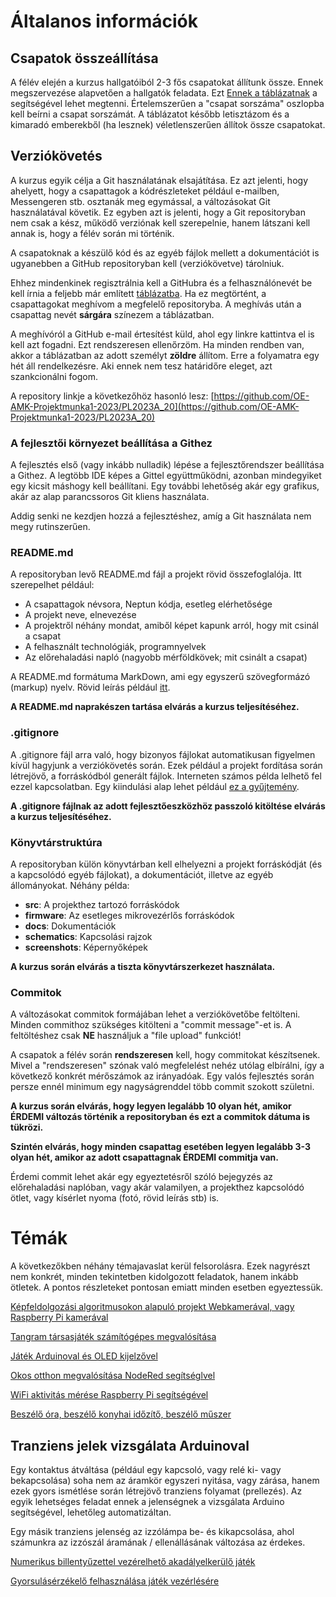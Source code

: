 # Általanos információk

## Csapatok összeállítása

A félév elején a kurzus hallgatóiból 2-3 fős csapatokat állítunk össze. Ennek megszervezése alapvetően a hallgatók feladata. Ezt
[Ennek a táblázatnak](https://docs.google.com/spreadsheets/d/1BPvd-QJT9Fd2HLqn0v-txxHA3oMNaa7M44eLx-d2CMs/edit#gid=0)
a segítségével lehet megtenni. Értelemszerűen a "csapat sorszáma" oszlopba kell beírni
a csapat sorszámát. A táblázatot később letisztázom és a kimaradó emberekből (ha
lesznek) véletlenszerűen állítok össze csapatokat.

## Verziókövetés

A kurzus egyik célja a Git használatának elsajátítása. Ez azt jelenti, hogy ahelyett,
hogy a csapattagok a kódrészleteket például e-mailben, Messengeren stb. osztanák meg
egymással, a változásokat Git használatával követik. Ez egyben azt is jelenti, hogy
a Git repositoryban nem csak a kész, működő verziónak kell szerepelnie, hanem látszani
kell annak is, hogy a félév során mi történik.

A csapatoknak a készülő kód és az egyéb fájlok mellett a dokumentációt is ugyanebben a
GitHub repositoryban kell (verziókövetve) tárolniuk.

Ehhez mindenkinek regisztrálnia kell a GitHubra és a felhasználónevét be kell írnia a
feljebb már említett [táblázatba](https://docs.google.com/spreadsheets/d/1BPvd-QJT9Fd2HLqn0v-txxHA3oMNaa7M44eLx-d2CMs/edit#gid=0). Ha ez megtörtént, a csapattagokat meghívom a megfelelő repositoryba.
A meghívás után a csapattag nevét **sárgára** színezem a táblázatban.

A meghívóról a GitHub e-mail értesítést küld, ahol egy linkre kattintva el is kell azt fogadni.
Ezt rendszeresen ellenőrzöm. Ha minden rendben van, akkor a táblázatban az adott személyt
**zöldre** állítom. Erre a folyamatra egy hét áll rendelkezésre. Aki ennek nem tesz határidőre eleget,
azt szankcionálni fogom.

A repository linkje a következőhöz hasonló lesz:
[https://github.com/OE-AMK-Projektmunka1-2023/PL2023A_20](https://github.com/OE-AMK-Projektmunka1-2023/PL2023A_20)

### A fejlesztői környezet beállítása a Githez

A fejlesztés első (vagy inkább nulladik) lépése a fejlesztőrendszer beállítása a Githez. A legtöbb
IDE képes a Gittel együttműködni, azonban mindegyiket egy kicsit máshogy kell beállítani. Egy
további lehetőség akár egy grafikus, akár az alap parancssoros Git kliens használata.

Addig senki ne kezdjen hozzá a fejlesztéshez, amíg a Git használata nem megy rutinszerűen.

### README.md

A repositoryban levő README.md fájl a projekt rövid összefoglalója.
Itt szerepelhet például:

 * A csapattagok névsora, Neptun kódja, esetleg elérhetősége
 * A projekt neve, elnevezése
 * A projektről néhány mondat, amiből képet kapunk arról, hogy mit csinál a csapat
 * A felhasznált technológiák, programnyelvek
 * Az előrehaladási napló (nagyobb mérföldkövek; mit csinált a csapat)

A README.md formátuma MarkDown, ami egy egyszerű szövegformázó (markup) nyelv.
Rövid leírás például [itt](https://www.markdownguide.org/basic-syntax/).

**A README.md naprakészen tartása elvárás a kurzus teljesítéséhez.**

### .gitignore

A .gitignore fájl arra való, hogy bizonyos fájlokat automatikusan figyelmen kívül
hagyjunk a verziókövetés során. Ezek például a projekt fordítása során létrejövő,
a forráskódból generált fájlok. Interneten számos példa lelhető fel ezzel kapcsolatban.
Egy kiindulási alap lehet például
[ez a gyűjtemény](https://github.com/github/gitignore).

**A .gitignore fájlnak az adott fejlesztőeszközhöz passzoló kitöltése elvárás
a kurzus teljesítéséhez.**

### Könyvtárstruktúra

A repositoryban külön könyvtárban kell elhelyezni a projekt forráskódját (és a
kapcsolódó egyéb fájlokat), a dokumentációt, illetve az egyéb állományokat.
Néhány példa:

 * **src**: A projekthez tartozó forráskódok
 * **firmware**: Az esetleges mikrovezérlős forráskódok
 * **docs**: Dokumentációk
 * **schematics**: Kapcsolási rajzok
 * **screenshots**: Képernyőképek

**A kurzus során elvárás a tiszta könyvtárszerkezet használata.**

### Commitok

A változásokat commitok formájában lehet a verziókövetőbe feltölteni. Minden
commithoz szükséges kitölteni a "commit message"-et is. A feltöltéshez
csak **NE** használjuk a "file upload" funkciót!

A csapatok a félév során **rendszeresen** kell, hogy commitokat készítsenek.
Mivel a "rendszeresen" szónak való megfelelést nehéz utólag elbírálni,
így a következő konkrét mérőszámok az irányadóak. Egy valós fejlesztés
során persze ennél minimum egy nagyságrenddel több commit szokott születni.

**A kurzus során elvárás, hogy legyen legalább 10 olyan hét, amikor ÉRDEMI
változás történik a repositoryban és ezt a commitok dátuma is tükrözi.**

**Szintén elvárás, hogy minden csapattag esetében legyen legalább 3-3 olyan hét,
amikor az adott csapattagnak ÉRDEMI commitja van.**

Érdemi commit lehet akár egy egyeztetésről szóló bejegyzés az előrehaladási
naplóban, vagy akár valamilyen, a projekthez kapcsolódó ötlet, vagy kísérlet nyoma
(fotó, rövid leírás stb) is.

# Témák

A következőkben néhány témajavaslat kerül felsorolásra. Ezek nagyrészt nem
konkrét, minden tekintetben kidolgozott feladatok, hanem inkább ötletek.
A pontos részleteket pontosan emiatt minden esetben egyeztessük.

[Képfeldolgozási algoritmusokon alapuló projekt Webkamerával, vagy Raspberry Pi kamerával](kepfeldolgozas.md)

[Tangram társasjáték számítógépes megvalósítása](tangram.md)

[Játék Arduinoval és OLED kijelzővel](arduino-jatek.md)

[Okos otthon megvalósítása NodeRed segítséglvel](okos-otthon.md)

[WiFi aktivitás mérése Raspberry Pi segítségével](wifi-aktivitas.md)

[Beszélő óra, beszélő konyhai időzítő, beszélő műszer](beszelo.md)

## Tranziens jelek vizsgálata Arduinoval

Egy kontaktus átváltása (például egy kapcsoló, vagy relé ki- vagy bekapcsolása) soha nem
az áramkör egyszeri nyitása, vagy zárása, hanem ezek gyors ismétlése során létrejövő
tranziens folyamat (prellezés). Az egyik lehetséges feladat ennek a jelenségnek a
vizsgálata Arduino segítségével, lehetőleg automatizáltan.

Egy másik tranziens jelenség az izzólámpa be- és kikapcsolása, ahol számunkra
az izzószál áramának / ellenállásának változása az érdekes.

[Numerikus billentyűzettel vezérelhető akadályelkerülő játék](numpad-jatek.md)

[Gyorsulásérzékelő felhasználása játék vezérlésére](accelero-jatek.md)

